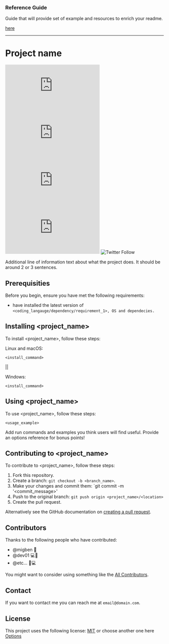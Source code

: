 ### Reference Guide

Guide that will provide set of example and resources to enrich your readme.

[here](https://www.makeareadme.com/#template-1)

----

# Project name

<!--- These are examples. See https://shields.io for others or to customize this set of shields. You might want to include dependencies, project status and licence info here ---> 
![GitHub repo size](https://img.shields.io/github/repo-size/migben/template-readme.md)
![GitHub contributors](https://img.shields.io/github/contributors/migben/template-readme.md)
![GitHub stars](https://img.shields.io/github/stars/migben/template-readme.md?style=social)
![GitHub forks](https://img.shields.io/github/forks/migben/template-readme.md?style=social)
![Twitter Follow](https://img.shields.io/twitter/follow/SutzakuX?style=social)

Additional line of information text about what the project does. It should be around 2 or 3 sentences.

## Prerequisities

Before you begin, ensure you have met the following requirements:
<!--- These are just example requirements. Add, duplicate or remove as required ---> 
* have installed the latest version of `<coding_langauge/dependency/requirement_1>, OS and dependecies.`

## Installing <project_name>

To install <project_name>, follow these steps:

Linux and macOS:
```
<install_command>
```

||

Windows:
```
<install_command>
```
## Using <project_name>

To use <project_name>, follow these steps:

```
<usage_example>
```

Add run commands and examples you think users will find useful. Provide an options reference for bonus points!

## Contributing to <project_name>
<!--- If your README is long or you have some specific process or steps you want contributors to follow, consider creating a separate CONTRIBUTING.md file---> 
To contribute to <project_name>, follow these steps:

1. Fork this repository.
2. Create a branch: `git checkout -b <branch_name>`. 
3. Make your changes and commit them: `git commit -m '<commit_message>'
4. Push to the original branch: `git push origin <project_name>/<location>`
5. Create the pull request.

Alternatively see the GitHub documentation on [creating a pull request](https://help.github.com/en/github/collaborating-with-issues-and-pull-requests/creating-a-pull-request).

## Contributors

Thanks to the following people who have contributed:

* @migben 📖 
* @dev01 💻🍔
* @etc... 🌮💻

You might want to consider using something like the [All Contributors](https://github.com/all-contributors/all-contributors).

## Contact 

If you want to contact me you can reach me at `email@domain.com`.

## License 
<!--- If you're not sure which open license to use see https://choosealicense.com/--->

This project uses the following license: [MIT](https://choosealicense.com/licenses/mit/) or
choose another one here [Options](https://choosealicense.com/)
